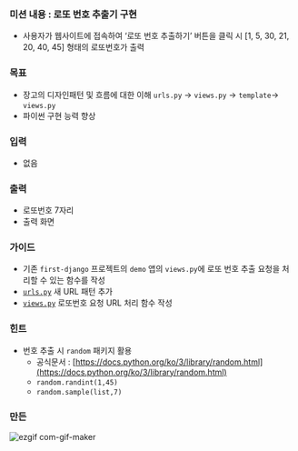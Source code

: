 ### 미션 내용 : 로또 번호 추출기 구현

- 사용자가 웹사이트에 접속하여 ‘로또 번호 추출하기’ 버튼을 클릭 시 [1, 5, 30, 21, 20, 40, 45] 형태의 로또번호가 출력

### 목표

- 장고의 디자인패턴 및 흐름에 대한 이해 `urls.py` → `views.py` → `template`→ `views.py`
- 파이썬 구현 능력 향상

### 입력

- 없음

### 출력

- 로또번호 7자리
- 출력 화면


### 가이드

- 기존 `first-django` 프로젝트의 `demo` 앱의 `views.py`에 로또 번호 추출 요청을 처리할 수 있는 함수를 작성
- [`urls.py`](http://urls.py) 새 URL 패턴 추가
- [`views.py`](http://views.py) 로또번호 요청 URL 처리 함수 작성

### 힌트

- 번호 추출 시 `random` 패키지 활용
    - 공식문서 : [https://docs.python.org/ko/3/library/random.html](https://docs.python.org/ko/3/library/random.html)
    - `random.randint(1,45)`
    - `random.sample(list,7)`

### 만든 
![ezgif com-gif-maker](https://user-images.githubusercontent.com/67627129/161563272-22d08071-4ce2-4b2f-8882-5c3bd450c7a0.gif)


